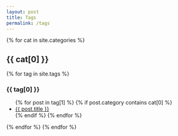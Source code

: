 ```yaml
---
layout: post
title: Tags
permalink: /tags
---
```


{% for cat in site.categories %}
 <h2 id="{{ cat[0] }}">{{ cat[0] }}</h2>
  
 {% for tag in site.tags %}
  <h3 id="{{ tag[0] }}">{{ tag[0] }}</h3>
  <ul>
    {% for post in tag[1] %}
     {% if post.category contains cat[0] %}
      <li><a href="{{ post.url }}">{{ post.title }}</a></li>
     {% endif %}
    {% endfor %}
  </ul>
 {% endfor %}
{% endfor %}
